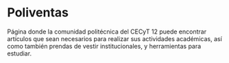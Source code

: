 # Poliventas
Página donde la comunidad politécnica del CECyT 12 puede encontrar artículos que sean necesarios para realizar sus actividades académicas, así como también prendas de vestir institucionales, y herramientas para estudiar.
